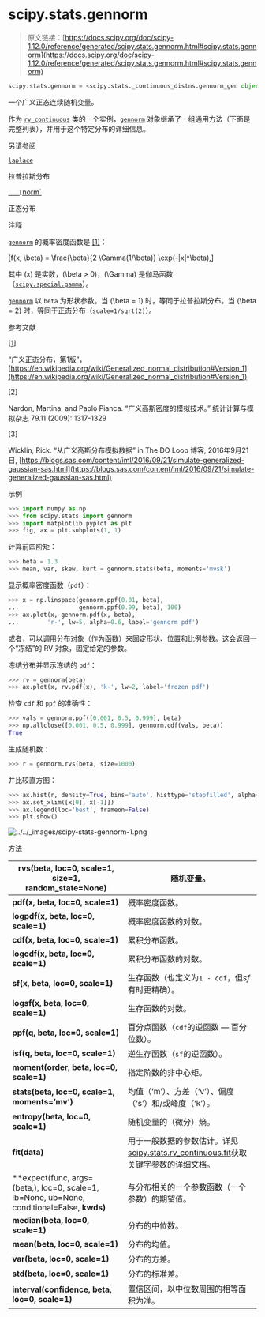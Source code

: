 # scipy.stats.gennorm

> 原文链接：[https://docs.scipy.org/doc/scipy-1.12.0/reference/generated/scipy.stats.gennorm.html#scipy.stats.gennorm](https://docs.scipy.org/doc/scipy-1.12.0/reference/generated/scipy.stats.gennorm.html#scipy.stats.gennorm)

```py
scipy.stats.gennorm = <scipy.stats._continuous_distns.gennorm_gen object>
```

一个广义正态连续随机变量。

作为 [`rv_continuous`](scipy.stats.rv_continuous.html#scipy.stats.rv_continuous "scipy.stats.rv_continuous") 类的一个实例，[`gennorm`](#scipy.stats.gennorm "scipy.stats.gennorm") 对象继承了一组通用方法（下面是完整列表），并用于这个特定分布的详细信息。

另请参阅

[`laplace`](scipy.stats.laplace.html#scipy.stats.laplace "scipy.stats.laplace")

拉普拉斯分布

[`   [`norm`](scipy.stats.norm.html#scipy.stats.norm "scipy.stats.norm")

正态分布

注释

[`gennorm`](#scipy.stats.gennorm "scipy.stats.gennorm") 的概率密度函数是 [[1]](#r227afc99ac82-1)：

\[f(x, \beta) = \frac{\beta}{2 \Gamma(1/\beta)} \exp(-|x|^\beta),\]

其中 \(x\) 是实数，\(\beta > 0\)，\(\Gamma\) 是伽马函数（[`scipy.special.gamma`](scipy.special.gamma.html#scipy.special.gamma "scipy.special.gamma")）。

[`gennorm`](#scipy.stats.gennorm "scipy.stats.gennorm") 以 `beta` 为形状参数。当 \(\beta = 1\) 时，等同于拉普拉斯分布。当 \(\beta = 2\) 时，等同于正态分布（`scale=1/sqrt(2)`）。

参考文献

[[1](#id1)]

“广义正态分布，第1版”，[https://en.wikipedia.org/wiki/Generalized_normal_distribution#Version_1](https://en.wikipedia.org/wiki/Generalized_normal_distribution#Version_1)

[2]

Nardon, Martina, and Paolo Pianca. “广义高斯密度的模拟技术。” 统计计算与模拟杂志 79.11 (2009): 1317-1329

[3]

Wicklin, Rick. “从广义高斯分布模拟数据” in The DO Loop 博客, 2016年9月21日, [https://blogs.sas.com/content/iml/2016/09/21/simulate-generalized-gaussian-sas.html](https://blogs.sas.com/content/iml/2016/09/21/simulate-generalized-gaussian-sas.html)

示例

```py
>>> import numpy as np
>>> from scipy.stats import gennorm
>>> import matplotlib.pyplot as plt
>>> fig, ax = plt.subplots(1, 1) 
```

计算前四阶矩：

```py
>>> beta = 1.3
>>> mean, var, skew, kurt = gennorm.stats(beta, moments='mvsk') 
```

显示概率密度函数（`pdf`）：

```py
>>> x = np.linspace(gennorm.ppf(0.01, beta),
...                 gennorm.ppf(0.99, beta), 100)
>>> ax.plot(x, gennorm.pdf(x, beta),
...        'r-', lw=5, alpha=0.6, label='gennorm pdf') 
```

或者，可以调用分布对象（作为函数）来固定形状、位置和比例参数。这会返回一个“冻结”的 RV 对象，固定给定的参数。

冻结分布并显示冻结的 `pdf`：

```py
>>> rv = gennorm(beta)
>>> ax.plot(x, rv.pdf(x), 'k-', lw=2, label='frozen pdf') 
```

检查 `cdf` 和 `ppf` 的准确性：

```py
>>> vals = gennorm.ppf([0.001, 0.5, 0.999], beta)
>>> np.allclose([0.001, 0.5, 0.999], gennorm.cdf(vals, beta))
True 
```

生成随机数：

```py
>>> r = gennorm.rvs(beta, size=1000) 
```

并比较直方图：

```py
>>> ax.hist(r, density=True, bins='auto', histtype='stepfilled', alpha=0.2)
>>> ax.set_xlim([x[0], x[-1]])
>>> ax.legend(loc='best', frameon=False)
>>> plt.show() 
```

![../../_images/scipy-stats-gennorm-1.png](../Images/4a46bd7ba9ea5ef2486afcc7766a948f.png)

方法

| **rvs(beta, loc=0, scale=1, size=1, random_state=None)** | 随机变量。 |
| --- | --- |
| **pdf(x, beta, loc=0, scale=1)** | 概率密度函数。 |
| **logpdf(x, beta, loc=0, scale=1)** | 概率密度函数的对数。 |
| **cdf(x, beta, loc=0, scale=1)** | 累积分布函数。 |
| **logcdf(x, beta, loc=0, scale=1)** | 累积分布函数的对数。 |
| **sf(x, beta, loc=0, scale=1)** | 生存函数（也定义为`1 - cdf`，但*sf*有时更精确）。 |
| **logsf(x, beta, loc=0, scale=1)** | 生存函数的对数。 |
| **ppf(q, beta, loc=0, scale=1)** | 百分点函数（`cdf`的逆函数 — 百分位数）。 |
| **isf(q, beta, loc=0, scale=1)** | 逆生存函数（`sf`的逆函数）。 |
| **moment(order, beta, loc=0, scale=1)** | 指定阶数的非中心矩。 |
| **stats(beta, loc=0, scale=1, moments=’mv’)** | 均值（‘m’）、方差（‘v’）、偏度（‘s’）和/或峰度（‘k’）。 |
| **entropy(beta, loc=0, scale=1)** | 随机变量的（微分）熵。 |
| **fit(data)** | 用于一般数据的参数估计。详见[scipy.stats.rv_continuous.fit](https://docs.scipy.org/doc/scipy/reference/generated/scipy.stats.rv_continuous.fit.html#scipy.stats.rv_continuous.fit)获取关键字参数的详细文档。 |
| **expect(func, args=(beta,), loc=0, scale=1, lb=None, ub=None, conditional=False, **kwds)** | 与分布相关的一个参数函数（一个参数）的期望值。 |
| **median(beta, loc=0, scale=1)** | 分布的中位数。 |
| **mean(beta, loc=0, scale=1)** | 分布的均值。 |
| **var(beta, loc=0, scale=1)** | 分布的方差。 |
| **std(beta, loc=0, scale=1)** | 分布的标准差。 |
| **interval(confidence, beta, loc=0, scale=1)** | 置信区间，以中位数周围的相等面积为准。 |
